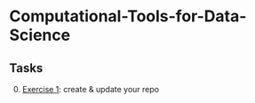 # Computational-Tools-for-Data-Science   

## Tasks
0. [Exercise 1](https://github.com/gallettilance/CS506-Fall2020/blob/master/00-git/exercises/exercise1.md): create & update your repo   
